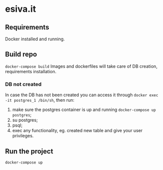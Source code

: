 # esiva.it

## Requirements
Docker installed and running.

## Build repo
`docker-compose build`
Images and dockerfiles will take care of DB creation, requirements installation.

### DB not created
In case the DB has not been created you can access it through `docker exec -it postgres_1 /bin/sh`, then run:

1) make sure the postgres container is up and running `docker-compose up postgres`;
2) su postgres;
3) psql;
4) exec any functionality, eg. created new table and give your user privileges.

## Run the project
`docker-compose up`
